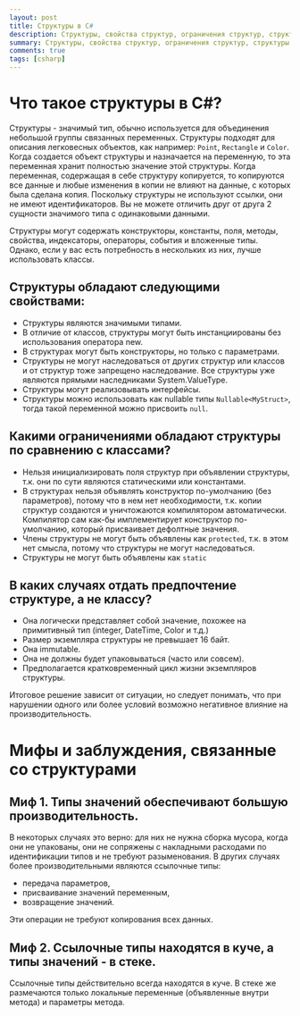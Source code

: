 ```yaml
---
layout: post
title: Структуры в C#
description: Структуры, свойства структур, ограничения структур, структуры и классы, мифы о структурах.
summary: Структуры, свойства структур, ограничения структур, структуры и классы, мифы о структурах.
comments: true
tags: [csharp]
---
```


# Что такое структуры в С#?
Структуры - значимый тип, обычно используется для объединения небольшой группы связанных переменных. Структуры подходят для описания легковесных объектов, как например: `Point`, `Rectangle` и `Color`. Когда создается объект структуры и назначается на переменную, то эта переменная хранит полностью значение этой структуры. Когда переменная, содержащая в себе структуру копируется, то копируются все данные и любые изменения в копии не влияют на данные, с которых была сделана копия. Поскольку структуры не используют ссылки, они не имеют идентификаторов. Вы не можете отличить друг от друга 2 сущности значимого типа с одинаковыми данными.
 
Структуры могут содержать конструкторы, константы, поля, методы, свойства, индексаторы, операторы, события и вложенные типы. Однако, если у вас есть потребность в нескольких из них, лучше использовать классы.
 
## Структуры обладают следующими свойствами:
- Структуры являются значимыми типами.
- В отличие от классов, структуры могут быть инстанциированы без использования оператора new.
- В структурах могут быть конструкторы, но только с параметрами.
- Структуры не могут наследоваться от других структур или классов и от структур тоже запрещено наследование. Все структуры уже являются прямыми наследниками System.ValueType.
- Структуры могут реализовывать интерфейсы.
- Структуры можно использовать как nullable типы `Nullable<MyStruct>`, тогда такой переменной можно присвоить `null`.
 
## Какими ограничениями обладают структуры по сравнению с классами?
- Нельзя инициализировать поля структур при объявлении структуры, т.к. они по сути являются статическими или константами.
- В структурах нельзя объявлять конструктор по-умолчанию (без параметров), потому что в нем нет необходимости, т.к. копии структур создаются и уничтожаются компилятором автоматически. Компилятор сам как-бы имплементирует конструктор по-умолчанию, который присваивает дефолтные значения.
- Члены структуры не могут быть объявлены как `protected`, т.к. в этом нет смысла, потому что структуры не могут наследоваться.
- Структуры не могут быть объявлены как `static`
 
## В каких случаях отдать предпочтение структуре, а не классу?
- Она логически представляет собой значение, похожее на примитивный тип (integer, DateTime, Color и т.д.)
- Размер экземпляра структуры не превышает 16 байт.
- Она immutable.
- Она не должны будет упаковываться (часто или совсем).
- Предполагается кратковременный цикл жизни экземпляров структуры.

Итоговое решение зависит от ситуации, но следует понимать, что при нарушении одного или более условий возможно негативное влияние на производительность.


# Мифы и заблуждения, связанные со структурами

## Миф 1. Типы значений обеспечивают большую производительность.
В некоторых случаях это верно: для них не нужна сборка мусора, когда они не упакованы, они не сопряжены с накладными расходами по идентификации типов и не требуют разыменования.
В других случаях более производительными являются ссылочные типы:
- передача параметров,
- присваивание значений переменным,
- возвращение значений.

Эти операции не требуют копирования всех данных.

## Миф 2. Ссылочные типы находятся в куче, а типы значений - в стеке.
Ссылочные типы действительно всегда находятся в куче.
В стеке же размечаются только локальные переменные (объявленные внутри метода) и параметры метода.
